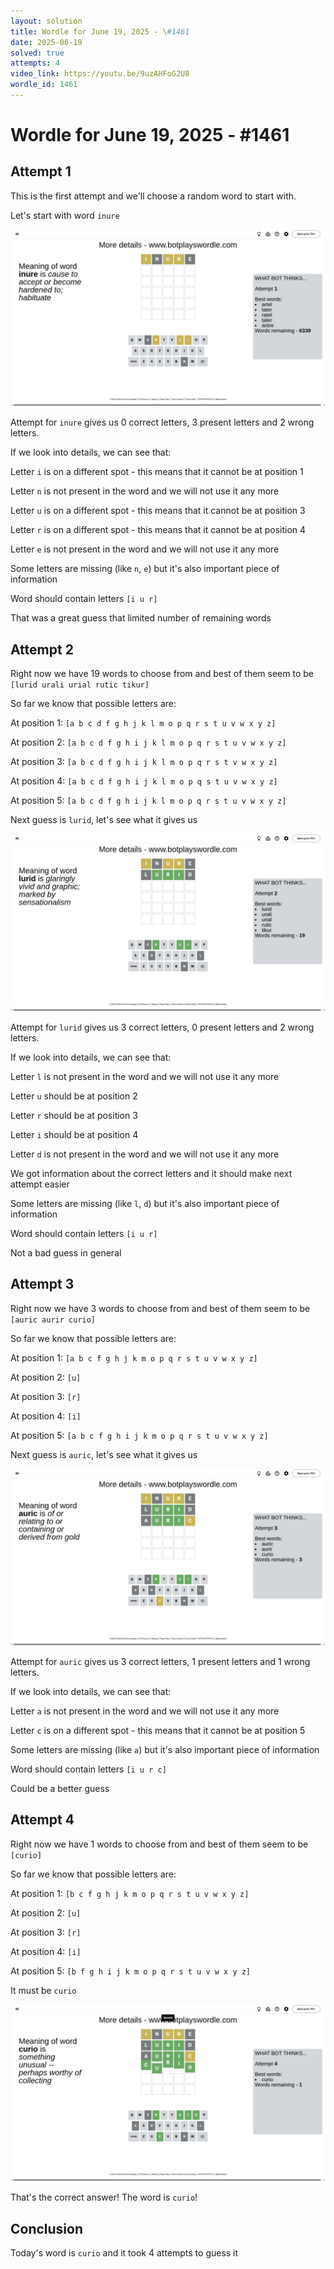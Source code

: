 ```yaml
---
layout: solution
title: Wordle for June 19, 2025 - \#1461
date: 2025-06-19
solved: true
attempts: 4
video_link: https://youtu.be/9uzAHFoG2U8
wordle_id: 1461
---
```


# Wordle for June 19, 2025 - \#1461

## Attempt 1

This is the first attempt and we'll choose a random word to start with.

Let's start with word `inure`

![Attempt 1](2025-06-19/attempt-1.png)

Attempt for `inure` gives us 0 correct letters, 3 present letters and 2 wrong letters.

If we look into details, we can see that:

Letter `i` is on a different spot - this means that it cannot be at position 1

Letter `n` is not present in the word and we will not use it any more

Letter `u` is on a different spot - this means that it cannot be at position 3

Letter `r` is on a different spot - this means that it cannot be at position 4

Letter `e` is not present in the word and we will not use it any more

Some letters are missing (like `n`, `e`) but it's also important piece of information

Word should contain letters `[i u r]`

That was a great guess that limited number of remaining words



## Attempt 2

Right now we have 19 words to choose from and best of them seem to be `[lurid urali urial rutic tikur]`

So far we know that possible letters are:

At position 1: `[a b c d f g h j k l m o p q r s t u v w x y z]`

At position 2: `[a b c d f g h i j k l m o p q r s t u v w x y z]`

At position 3: `[a b c d f g h i j k l m o p q r s t v w x y z]`

At position 4: `[a b c d f g h i j k l m o p q s t u v w x y z]`

At position 5: `[a b c d f g h i j k l m o p q r s t u v w x y z]`

Next guess is `lurid`, let's see what it gives us

![Attempt 2](2025-06-19/attempt-2.png)

Attempt for `lurid` gives us 3 correct letters, 0 present letters and 2 wrong letters.

If we look into details, we can see that:

Letter `l` is not present in the word and we will not use it any more

Letter `u` should be at position 2

Letter `r` should be at position 3

Letter `i` should be at position 4

Letter `d` is not present in the word and we will not use it any more

We got information about the correct letters and it should make next attempt easier

Some letters are missing (like `l`, `d`) but it's also important piece of information

Word should contain letters `[i u r]`

Not a bad guess in general



## Attempt 3

Right now we have 3 words to choose from and best of them seem to be `[auric aurir curio]`

So far we know that possible letters are:

At position 1: `[a b c f g h j k m o p q r s t u v w x y z]`

At position 2: `[u]`

At position 3: `[r]`

At position 4: `[i]`

At position 5: `[a b c f g h i j k m o p q r s t u v w x y z]`

Next guess is `auric`, let's see what it gives us

![Attempt 3](2025-06-19/attempt-3.png)

Attempt for `auric` gives us 3 correct letters, 1 present letters and 1 wrong letters.

If we look into details, we can see that:

Letter `a` is not present in the word and we will not use it any more

Letter `c` is on a different spot - this means that it cannot be at position 5

Some letters are missing (like `a`) but it's also important piece of information

Word should contain letters `[i u r c]`

Could be a better guess



## Attempt 4

Right now we have 1 words to choose from and best of them seem to be `[curio]`

So far we know that possible letters are:

At position 1: `[b c f g h j k m o p q r s t u v w x y z]`

At position 2: `[u]`

At position 3: `[r]`

At position 4: `[i]`

At position 5: `[b f g h i j k m o p q r s t u v w x y z]`

It must be `curio`

![Attempt 4](2025-06-19/attempt-4.png)

That's the correct answer! The word is `curio`!

## Conclusion

Today's word is `curio` and it took 4 attempts to guess it

